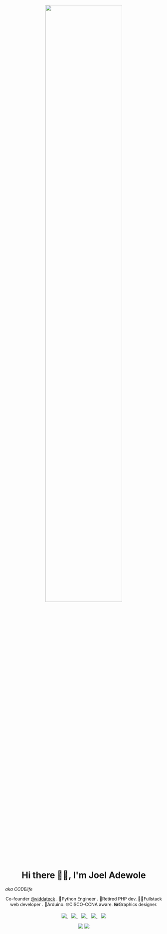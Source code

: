 <p align="center">
  <img src="https://drive.google.com/file/d/1yDbvjL7dJIriuZuPas4hgnK28z0d7dgI/view?usp=sharing" style="width: 70%;" />
  <h1 align='center'>Hi there 👋🏾, I'm Joel Adewole</h1> 
  <i  align='center'> aka CODElife</i>
  <p align="center">Co-founder <a href="https://github.com/Vidda-Teck" target="_blank">@viddateck</a> . 🐍Python Engineer . 👴Retired PHP dev. 👩‍💻Fullstack web developer . 🤖Arduino. 🌐CISCO-CCNA aware. 🖼️Graphics designer.</p>
</p>

<p align='center'>
<a href="https://wa.me/2347059575819?text=Hello CODElife" target="_blank">
  <img src="https://img.shields.io/badge/WHATSAPP-%2325D366.svg?&style=for-the-badge&logo=whatsapp&logoColor=white" />
</a>&nbsp;&nbsp;
<a href="https://twitter.com/AdewolzJ" target="_blank">
  <img src="https://img.shields.io/badge/twitter-%231DA1F2.svg?&style=for-the-badge&logo=twitter&logoColor=white" />
</a>&nbsp;&nbsp;
<a href="https://www.linkedin.com/in/wolz-codelife" target="_blank">
  <img src="https://img.shields.io/badge/linkedin-%230077B5.svg?&style=for-the-badge&logo=linkedin&logoColor=white" />
</a>&nbsp;&nbsp;
<a href="mailto:joeladewole3@gmail.com" target="_blank">
  <img src="https://img.shields.io/badge/email me-%23D14836.svg?&style=for-the-badge&logo=gmail&logoColor=white" />
</a>&nbsp;&nbsp;
  <img src="https://gpvc.arturio.dev/wolz-codelife" />
  
  <p align = "center">
  <img src = "https://github-readme-stats.vercel.app/api?username=wolz-codelife&show_icons=true&theme=tokyonight&line_height=27">
  <img src = "https://github-readme-stats.vercel.app/api/top-langs/?username=wolz-codelife&theme=tokyonight">
</p>
</p>
 
